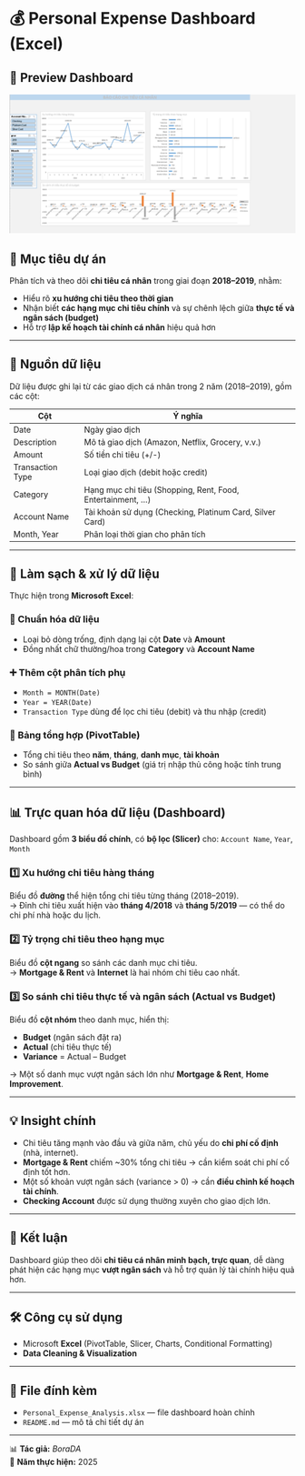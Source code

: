 # 💰 Personal Expense Dashboard (Excel)
## 📸 Preview Dashboard
![Dashboard Screenshot](./image.png)
## 🎯 Mục tiêu dự án
Phân tích và theo dõi **chi tiêu cá nhân** trong giai đoạn **2018–2019**, nhằm:

- Hiểu rõ **xu hướng chi tiêu theo thời gian**  
- Nhận biết **các hạng mục chi tiêu chính** và sự chênh lệch giữa **thực tế và ngân sách (budget)**  
- Hỗ trợ **lập kế hoạch tài chính cá nhân** hiệu quả hơn  

---

## 📂 Nguồn dữ liệu
Dữ liệu được ghi lại từ các giao dịch cá nhân trong 2 năm (2018–2019), gồm các cột:

| Cột | Ý nghĩa |
|------|----------|
| Date | Ngày giao dịch |
| Description | Mô tả giao dịch (Amazon, Netflix, Grocery, v.v.) |
| Amount | Số tiền chi tiêu (+/-) |
| Transaction Type | Loại giao dịch (debit hoặc credit) |
| Category | Hạng mục chi tiêu (Shopping, Rent, Food, Entertainment, …) |
| Account Name | Tài khoản sử dụng (Checking, Platinum Card, Silver Card) |
| Month, Year | Phân loại thời gian cho phân tích |

---

## 🧹 Làm sạch & xử lý dữ liệu
Thực hiện trong **Microsoft Excel**:

### 🔧 Chuẩn hóa dữ liệu
- Loại bỏ dòng trống, định dạng lại cột **Date** và **Amount**  
- Đồng nhất chữ thường/hoa trong **Category** và **Account Name**  

### ➕ Thêm cột phân tích phụ
- `Month = MONTH(Date)`  
- `Year = YEAR(Date)`  
- `Transaction Type` dùng để lọc chi tiêu (debit) và thu nhập (credit)  

### 📑 Bảng tổng hợp (PivotTable)
- Tổng chi tiêu theo **năm**, **tháng**, **danh mục**, **tài khoản**  
- So sánh giữa **Actual vs Budget** (giá trị nhập thủ công hoặc tính trung bình)

---

## 📊 Trực quan hóa dữ liệu (Dashboard)
Dashboard gồm **3 biểu đồ chính**, có **bộ lọc (Slicer)** cho:
`Account Name`, `Year`, `Month`

### 1️⃣ Xu hướng chi tiêu hàng tháng
Biểu đồ **đường** thể hiện tổng chi tiêu từng tháng (2018–2019).  
→ Đỉnh chi tiêu xuất hiện vào **tháng 4/2018** và **tháng 5/2019** — có thể do chi phí nhà hoặc du lịch.

### 2️⃣ Tỷ trọng chi tiêu theo hạng mục
Biểu đồ **cột ngang** so sánh các danh mục chi tiêu.  
→ **Mortgage & Rent** và **Internet** là hai nhóm chi tiêu cao nhất.

### 3️⃣ So sánh chi tiêu thực tế và ngân sách (Actual vs Budget)
Biểu đồ **cột nhóm** theo danh mục, hiển thị:
- **Budget** (ngân sách đặt ra)  
- **Actual** (chi tiêu thực tế)  
- **Variance** = Actual – Budget  

→ Một số danh mục vượt ngân sách lớn như **Mortgage & Rent**, **Home Improvement**.

---

## 💡 Insight chính
- Chi tiêu tăng mạnh vào đầu và giữa năm, chủ yếu do **chi phí cố định** (nhà, internet).  
- **Mortgage & Rent** chiếm ~30% tổng chi tiêu → cần kiểm soát chi phí cố định tốt hơn.  
- Một số khoản vượt ngân sách (variance > 0) → cần **điều chỉnh kế hoạch tài chính**.  
- **Checking Account** được sử dụng thường xuyên cho giao dịch lớn.

---

## 🧠 Kết luận
Dashboard giúp theo dõi **chi tiêu cá nhân minh bạch, trực quan**, dễ dàng phát hiện các hạng mục **vượt ngân sách** và hỗ trợ quản lý tài chính hiệu quả hơn.

---

## 🛠️ Công cụ sử dụng
- Microsoft **Excel** (PivotTable, Slicer, Charts, Conditional Formatting)  
- **Data Cleaning & Visualization**

---

## 📁 File đính kèm
- `Personal_Expense_Analysis.xlsx` — file dashboard hoàn chỉnh  
- `README.md` — mô tả chi tiết dự án 
---

📊 **Tác giả:** *BoraDA*  
📅 **Năm thực hiện:** 2025
